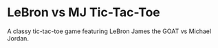 # LeBron vs MJ Tic-Tac-Toe

A classy tic-tac-toe game featuring LeBron James the GOAT vs Michael Jordan.
